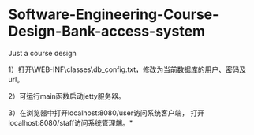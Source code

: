 # Software-Engineering-Course-Design-Bank-access-system
Just a course design

1）打开\WEB-INF\classes\db_config.txt，修改为当前数据库的用户、密码及url。

2）可运行main函数启动jetty服务器。

3）在浏览器中打开localhost:8080/user访问系统客户端，
  打开localhost:8080/staff访问系统管理端。*

